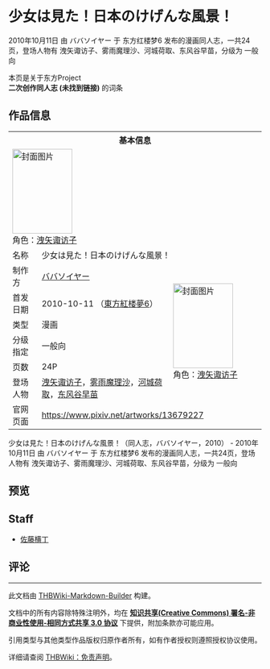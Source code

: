 # 少女は見た！日本のけげんな風景！

<!-- source html: G:\repos\THBWiki-Markdown-Builder\THBWikiMarkdown\Temp\main\c\cd\ns0%3A%E5%B0%91%E5%A5%B3%E3%81%AF%E8%A6%8B%E3%81%9F%EF%BC%81%E6%97%A5%E6%9C%AC%E3%81%AE%E3%81%91%E3%81%92%E3%82%93%E3%81%AA%E9%A2%A8%E6%99%AF%EF%BC%81.html -->

2010年10月11日 由 ババソイヤー 于 东方红楼梦6 发布的漫画同人志，一共24页，登场人物有 洩矢诹访子、雾雨魔理沙、河城荷取、东风谷早苗，分级为 一般向

本页是关于东方Project  
 **二次创作同人志 (未找到链接)** 的词条

## 作品信息

<table><tbody><tr><th colspan="3">基本信息</th></tr><tr><td class="cover-artwork-mobile" colspan="2"><a href="./文件-少女は見た！日本のけげんな風景！封面.jpg.md" class="image" title="封面图片"><img alt="封面图片" src="https://upload.thwiki.cc/thumb/f/f3/%E5%B0%91%E5%A5%B3%E3%81%AF%E8%A6%8B%E3%81%9F%EF%BC%81%E6%97%A5%E6%9C%AC%E3%81%AE%E3%81%91%E3%81%92%E3%82%93%E3%81%AA%E9%A2%A8%E6%99%AF%EF%BC%81%E5%B0%81%E9%9D%A2.jpg/119px-%E5%B0%91%E5%A5%B3%E3%81%AF%E8%A6%8B%E3%81%9F%EF%BC%81%E6%97%A5%E6%9C%AC%E3%81%AE%E3%81%91%E3%81%92%E3%82%93%E3%81%AA%E9%A2%A8%E6%99%AF%EF%BC%81%E5%B0%81%E9%9D%A2.jpg" decoding="async" loading="lazy" width="119" height="168" srcset="https://upload.thwiki.cc/thumb/f/f3/%E5%B0%91%E5%A5%B3%E3%81%AF%E8%A6%8B%E3%81%9F%EF%BC%81%E6%97%A5%E6%9C%AC%E3%81%AE%E3%81%91%E3%81%92%E3%82%93%E3%81%AA%E9%A2%A8%E6%99%AF%EF%BC%81%E5%B0%81%E9%9D%A2.jpg/178px-%E5%B0%91%E5%A5%B3%E3%81%AF%E8%A6%8B%E3%81%9F%EF%BC%81%E6%97%A5%E6%9C%AC%E3%81%AE%E3%81%91%E3%81%92%E3%82%93%E3%81%AA%E9%A2%A8%E6%99%AF%EF%BC%81%E5%B0%81%E9%9D%A2.jpg 1.5x, https://upload.thwiki.cc/thumb/f/f3/%E5%B0%91%E5%A5%B3%E3%81%AF%E8%A6%8B%E3%81%9F%EF%BC%81%E6%97%A5%E6%9C%AC%E3%81%AE%E3%81%91%E3%81%92%E3%82%93%E3%81%AA%E9%A2%A8%E6%99%AF%EF%BC%81%E5%B0%81%E9%9D%A2.jpg/238px-%E5%B0%91%E5%A5%B3%E3%81%AF%E8%A6%8B%E3%81%9F%EF%BC%81%E6%97%A5%E6%9C%AC%E3%81%AE%E3%81%91%E3%81%92%E3%82%93%E3%81%AA%E9%A2%A8%E6%99%AF%EF%BC%81%E5%B0%81%E9%9D%A2.jpg 2x" data-file-width="567" data-file-height="800"></a><div class="cover-char">角色：<a href="./洩矢诹访子.md" title="洩矢诹访子">洩矢诹访子</a></div></td>
</tr><tr><td class="label">名称</td><td colspan="2"> 少女は見た！日本のけげんな風景！ </td></tr><tr><td class="label">制作方</td><td><a href="./ババソイヤー.md" title="ババソイヤー">ババソイヤー</a></td><td class="cover-artwork" rowspan="6" style="min-width:168px;"><a href="./文件-少女は見た！日本のけげんな風景！封面.jpg.md" class="image" title="封面图片"><img alt="封面图片" src="https://upload.thwiki.cc/thumb/f/f3/%E5%B0%91%E5%A5%B3%E3%81%AF%E8%A6%8B%E3%81%9F%EF%BC%81%E6%97%A5%E6%9C%AC%E3%81%AE%E3%81%91%E3%81%92%E3%82%93%E3%81%AA%E9%A2%A8%E6%99%AF%EF%BC%81%E5%B0%81%E9%9D%A2.jpg/119px-%E5%B0%91%E5%A5%B3%E3%81%AF%E8%A6%8B%E3%81%9F%EF%BC%81%E6%97%A5%E6%9C%AC%E3%81%AE%E3%81%91%E3%81%92%E3%82%93%E3%81%AA%E9%A2%A8%E6%99%AF%EF%BC%81%E5%B0%81%E9%9D%A2.jpg" decoding="async" loading="lazy" width="119" height="168" srcset="https://upload.thwiki.cc/thumb/f/f3/%E5%B0%91%E5%A5%B3%E3%81%AF%E8%A6%8B%E3%81%9F%EF%BC%81%E6%97%A5%E6%9C%AC%E3%81%AE%E3%81%91%E3%81%92%E3%82%93%E3%81%AA%E9%A2%A8%E6%99%AF%EF%BC%81%E5%B0%81%E9%9D%A2.jpg/178px-%E5%B0%91%E5%A5%B3%E3%81%AF%E8%A6%8B%E3%81%9F%EF%BC%81%E6%97%A5%E6%9C%AC%E3%81%AE%E3%81%91%E3%81%92%E3%82%93%E3%81%AA%E9%A2%A8%E6%99%AF%EF%BC%81%E5%B0%81%E9%9D%A2.jpg 1.5x, https://upload.thwiki.cc/thumb/f/f3/%E5%B0%91%E5%A5%B3%E3%81%AF%E8%A6%8B%E3%81%9F%EF%BC%81%E6%97%A5%E6%9C%AC%E3%81%AE%E3%81%91%E3%81%92%E3%82%93%E3%81%AA%E9%A2%A8%E6%99%AF%EF%BC%81%E5%B0%81%E9%9D%A2.jpg/238px-%E5%B0%91%E5%A5%B3%E3%81%AF%E8%A6%8B%E3%81%9F%EF%BC%81%E6%97%A5%E6%9C%AC%E3%81%AE%E3%81%91%E3%81%92%E3%82%93%E3%81%AA%E9%A2%A8%E6%99%AF%EF%BC%81%E5%B0%81%E9%9D%A2.jpg 2x" data-file-width="567" data-file-height="800"></a><div class="cover-char">角色：<a href="./洩矢诹访子.md" title="洩矢诹访子">洩矢诹访子</a></div></td>
</tr><tr><td class="label">首发日期</td><td>2010-10-11&#160;（<a href="/展会作品列表?e=%E4%B8%9C%E6%96%B9%E7%BA%A2%E6%A5%BC%E6%A2%A6%236">東方紅楼夢6</a>）</td></tr><tr><td class="label">类型</td><td>漫画</td></tr><tr><td class="label">分级指定</td><td>一般向</td></tr><tr><td class="label">页数</td><td>24P</td></tr><tr><td class="label">登场人物</td><td><a href="./洩矢诹访子.md" title="洩矢诹访子">洩矢诹访子</a>，<a href="./雾雨魔理沙.md" title="雾雨魔理沙">雾雨魔理沙</a>，<a href="./河城荷取.md" title="河城荷取">河城荷取</a>，<a href="./东风谷早苗.md" title="东风谷早苗">东风谷早苗</a></td></tr>
<tr><td class="label">官网页面</td><td colspan="2"><a rel="nofollow" class="external free" href="https://www.pixiv.net/artworks/13679227">https://www.pixiv.net/artworks/13679227</a></td></tr></tbody></table>

少女は見た！日本のけげんな風景！（同人志，ババソイヤー，2010） - 2010年10月11日 由 ババソイヤー 于 东方红楼梦6 发布的漫画同人志，一共24页，登场人物有 洩矢诹访子、雾雨魔理沙、河城荷取、东风谷早苗，分级为 一般向

## 预览

## Staff
- [佐藤横丁](./佐藤横丁.md)


## 评论




---

此文档由 [THBWiki-Markdown-Builder](https://github.com/Delsin-Yu/THBWiki-Markdown-Builder) 构建。

文档中的所有内容除特殊注明外，均在 [**知识共享(Creative Commons) 署名-非商业性使用-相同方式共享 3.0 协议**](https://creativecommons.org/licenses/by-sa/3.0/deed.zh-hans) 下提供，附加条款亦可能应用。

引用类型与其他类型作品版权归原作者所有，如有作者授权则遵照授权协议使用。

详细请查阅 [THBWiki：免责声明](https://thbwiki.cc/THBWiki:%E5%85%8D%E8%B4%A3%E5%A3%B0%E6%98%8E)。

